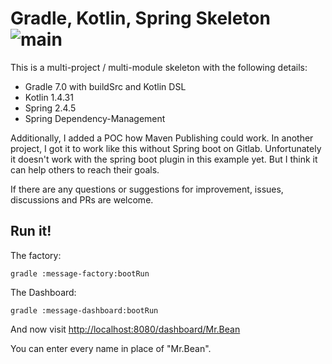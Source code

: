 # Gradle, Kotlin, Spring Skeleton ![main](https://github.com/mrclrchtr/gradle-kotlin-spring/workflows/CI/badge.svg)

This is a multi-project / multi-module skeleton with the following details:

- Gradle 7.0 with buildSrc and Kotlin DSL
- Kotlin 1.4.31
- Spring 2.4.5
- Spring Dependency-Management

Additionally, I added a POC how Maven Publishing could work. In another project, I got it to work like this without
Spring boot on Gitlab. Unfortunately it doesn't work with the spring boot plugin in this example yet. But I think it can
help others to reach their goals.

If there are any questions or suggestions for improvement, issues, discussions and PRs are welcome.

## Run it!

The factory:

    gradle :message-factory:bootRun

The Dashboard:

    gradle :message-dashboard:bootRun

And now visit <http://localhost:8080/dashboard/Mr.Bean>

You can enter every name in place of "Mr.Bean". 
